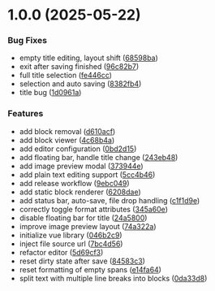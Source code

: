 # 1.0.0 (2025-05-22)


### Bug Fixes

* empty title editing, layout shift ([68598ba](https://github.com/master-software-gmbh/block-editor-web/commit/68598ba64ea6755b761815050baa8f164cb6a52d))
* exit after saving finished ([96c82b7](https://github.com/master-software-gmbh/block-editor-web/commit/96c82b7cc048bec03190b95647cfa0441d9a7bed))
* full title selection ([fe446cc](https://github.com/master-software-gmbh/block-editor-web/commit/fe446ccdb32fa04cacc602d2927894c167fbec31))
* selection and auto saving ([8382fb4](https://github.com/master-software-gmbh/block-editor-web/commit/8382fb48981caab1d88c376ade941d82c212b55a))
* title bug ([1d0961a](https://github.com/master-software-gmbh/block-editor-web/commit/1d0961aeff36ee2c20c598ebefd1d1190c2ba5b8))


### Features

* add block removal ([d610acf](https://github.com/master-software-gmbh/block-editor-web/commit/d610acf33b6b1fe4a2f5f46a9ef130abee1debed))
* add block viewer ([4c68b4a](https://github.com/master-software-gmbh/block-editor-web/commit/4c68b4a0e8fff090daac66e2b27f0658edf74c4e))
* add editor configuration ([0bd2d15](https://github.com/master-software-gmbh/block-editor-web/commit/0bd2d150a15403dcf87c7261b9142dcc25c00d9d))
* add floating bar, handle title change ([243eb48](https://github.com/master-software-gmbh/block-editor-web/commit/243eb483094c5a7c5b930cca67d87f6e80940e78))
* add image preview modal ([373944e](https://github.com/master-software-gmbh/block-editor-web/commit/373944e060ec84a26c534525d79f3812f6bc6c8f))
* add plain text editing support ([5cc4b46](https://github.com/master-software-gmbh/block-editor-web/commit/5cc4b46f35d882992193c7991f5614e00ee2226c))
* add release workflow ([9ebc049](https://github.com/master-software-gmbh/block-editor-web/commit/9ebc049abcbbd1124fb6dc19d0cae5494cb534e3))
* add static block renderer ([6208dae](https://github.com/master-software-gmbh/block-editor-web/commit/6208daec1a0307a2e12cf34c52e3c117939c50ae))
* add status bar, auto-save, file drop handling ([c1f1d9e](https://github.com/master-software-gmbh/block-editor-web/commit/c1f1d9ec6b7e0e19320173a4120a6bdf48b645fc))
* correctly toggle format attributes ([345a60e](https://github.com/master-software-gmbh/block-editor-web/commit/345a60ee5eb5f5d9789210ea035585df9341b216))
* disable floating bar for title ([24a5800](https://github.com/master-software-gmbh/block-editor-web/commit/24a58005919e1610b27293a9126991bb18353ec8))
* improve image preview layout ([74a322a](https://github.com/master-software-gmbh/block-editor-web/commit/74a322ae75b1e46ad6a3ab8c7b630e10edea4d1b))
* initialize vue library ([046b2c9](https://github.com/master-software-gmbh/block-editor-web/commit/046b2c9c5e714739ea6a5d80c66aa8cac0c140be))
* inject file source url ([7bc4d56](https://github.com/master-software-gmbh/block-editor-web/commit/7bc4d56e95ba0d7ae0077eae73d18066852b2568))
* refactor editor ([5d69cf3](https://github.com/master-software-gmbh/block-editor-web/commit/5d69cf3a27e4a1814797e097950b1d39cf449a15))
* reset dirty state after save ([84583c3](https://github.com/master-software-gmbh/block-editor-web/commit/84583c3a9aba2c67b8a75a0f9d888d64ca783ff4))
* reset formatting of empty spans ([e14fa64](https://github.com/master-software-gmbh/block-editor-web/commit/e14fa647224ee6e064229c2ac096f880e1641f9d))
* split text with multiple line breaks into blocks ([0da33d8](https://github.com/master-software-gmbh/block-editor-web/commit/0da33d89bdc060a7bd51966efd4fe8bd1dc5d1fb))
